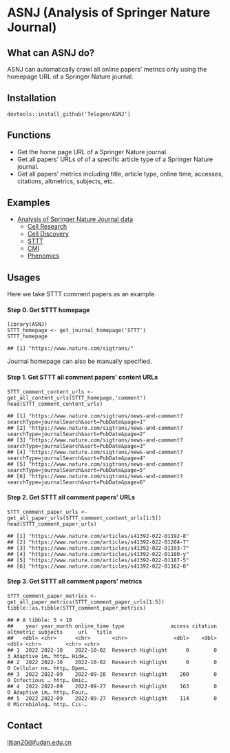 # ASNJ (Analysis of Springer Nature Journal)

## What can ASNJ do?

ASNJ can automatically crawl all online papers' metrics only using the homepage URL of a Springer Nature journal.

## Installation
```
devtools::install_github('Telogen/ASNJ')
```

## Functions
- Get the home page URL of a Springer Nature journal.
- Get all papers' URLs of of a specific article type of a Springer Nature journal.
- Get all papers' metrics including title, article type, online time, accesses, citations, altmetrics, subjects, etc.

## Examples

- [Analysis of Springer Nature Journal data](https://github.com/Telogen/ASNJ_data/)
  - [Cell Research](https://github.com/Telogen/ASNJ_data/tree/master/CellRes)
  - [Cell Discovery](https://github.com/Telogen/ASNJ_data/tree/master/CellDis)
  - [STTT](https://github.com/Telogen/ASNJ_data/tree/master/STTT)
  - [CMI](https://github.com/Telogen/ASNJ_data/tree/master/CMI)
  - [Phenomics](https://github.com/Telogen/ASNJ_data/tree/master/Phenomics)


## Usages

Here we take STTT comment papers as an example.

#### Step 0. Get STTT homepage
```
library(ASNJ)
STTT_homepage <- get_journal_homepage('STTT')
STTT_homepage

## [1] "https://www.nature.com/sigtrans/"
```
Journal homepage can also be manually specified.


#### Step 1. Get STTT all comment papers' content URLs

```
STTT_comment_content_urls <- get_all_content_urls(STTT_homepage,'comment')
head(STTT_comment_content_urls)

## [1] "https://www.nature.com/sigtrans/news-and-comment?searchType=journalSearch&sort=PubDate&page=1"
## [2] "https://www.nature.com/sigtrans/news-and-comment?searchType=journalSearch&sort=PubDate&page=2"
## [3] "https://www.nature.com/sigtrans/news-and-comment?searchType=journalSearch&sort=PubDate&page=3"
## [4] "https://www.nature.com/sigtrans/news-and-comment?searchType=journalSearch&sort=PubDate&page=4"
## [5] "https://www.nature.com/sigtrans/news-and-comment?searchType=journalSearch&sort=PubDate&page=5"
## [6] "https://www.nature.com/sigtrans/news-and-comment?searchType=journalSearch&sort=PubDate&page=6"
```


#### Step 2. Get STTT all comment papers' URLs

```
STTT_comment_paper_urls <- get_all_paper_urls(STTT_comment_content_urls[1:5])
head(STTT_comment_paper_urls)

## [1] "https://www.nature.com/articles/s41392-022-01192-8"
## [2] "https://www.nature.com/articles/s41392-022-01204-7"
## [3] "https://www.nature.com/articles/s41392-022-01193-7"
## [4] "https://www.nature.com/articles/s41392-022-01180-y"
## [5] "https://www.nature.com/articles/s41392-022-01187-5"
## [6] "https://www.nature.com/articles/s41392-022-01162-0"
```


#### Step 3. Get STTT all comment papers' metrics

```
STTT_comment_paper_metrics <- get_all_paper_metrics(STTT_comment_paper_urls[1:5])
tibble::as.tibble(STTT_comment_paper_metrics)

## # A tibble: 5 × 10
##    year year_month online_time type               access citation altmetric subjects     url   title
##   <dbl> <chr>      <chr>       <chr>               <dbl>    <dbl>     <dbl> <chr>        <chr> <chr>
## 1  2022 2022-10    2022-10-02  Research Highlight      0        0         3 Adaptive im… http… Hide…
## 2  2022 2022-10    2022-10-02  Research Highlight      0        0         0 Cellular ne… http… Open…
## 3  2022 2022-09    2022-09-28  Research Highlight    200        0         0 Infectious … http… Omic…
## 4  2022 2022-09    2022-09-27  Research Highlight    163        0         0 Adaptive im… http… Four…
## 5  2022 2022-09    2022-09-27  Research Highlight    114        0         0 Microbiolog… http… Cis-…
```

## Contact
ljtian20@fudan.edu.cn



